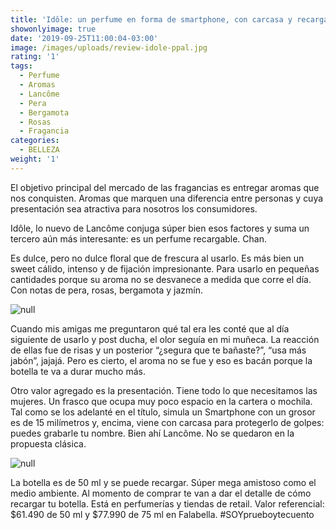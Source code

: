 ```yaml
---
title: 'Idôle: un perfume en forma de smartphone, con carcasa y recargable'
showonlyimage: true
date: '2019-09-25T11:00:04-03:00'
image: /images/uploads/review-idole-ppal.jpg
rating: '1'
tags:
  - Perfume
  - Aromas
  - Lancôme
  - Pera
  - Bergamota
  - Rosas
  - Fragancia
categories:
  - BELLEZA
weight: '1'
---
```

El objetivo principal del mercado de las fragancias es entregar aromas que nos conquisten. Aromas que marquen una diferencia entre personas y cuya presentación sea atractiva para nosotros los consumidores.

<!--more-->

Idôle, lo nuevo de Lancôme conjuga súper bien esos factores y suma un tercero aún más interesante: es un perfume recargable. Chan. 

Es dulce, pero no dulce floral que de frescura al usarlo. Es más bien un sweet cálido, intenso y de fijación impresionante. Para usarlo en pequeñas cantidades porque su aroma no se desvanece a medida que corre el día. Con notas de pera, rosas, bergamota y jazmín. 

![null](/images/uploads/review-idole-2.jpg)

Cuando mis amigas me preguntaron qué tal era les conté que al día siguiente de usarlo y post ducha, el olor seguía en mi muñeca. La reacción de ellas fue de risas y un posterior “¿segura que te bañaste?”, “usa más jabón”, jajajá. Pero es cierto, el aroma no se fue y eso es bacán porque la botella te va a durar mucho más.

Otro valor agregado es la presentación. Tiene todo lo que necesitamos las mujeres. Un frasco que ocupa muy poco espacio en la cartera o mochila. Tal como se los adelanté en el título, simula un Smartphone con un grosor es de 15 milímetros y, encima, viene con carcasa para protegerlo de golpes: puedes grabarle tu nombre. Bien ahí Lancôme. No se quedaron en la propuesta clásica.

![null](/images/uploads/review-idole-collageok.jpg)

La botella es de 50 ml y se puede recargar. Súper mega amistoso como el medio ambiente. Al momento de comprar te van a dar el detalle de cómo recargar tu botella. Está en perfumerías y tiendas de retail. Valor referencial: $61.490 de 50 ml y $77.990 de 75 ml  en Falabella. #SOYprueboytecuento
